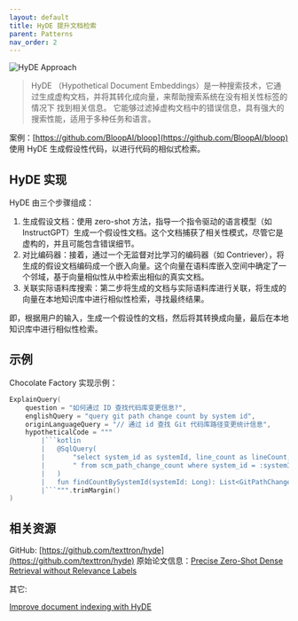 ```yaml
---
layout: default
title: HyDE 提升文档检索
parent: Patterns
nav_order: 2
---
```


![HyDE Approach](https://github.com/texttron/hyde/raw/main/approach.png)

> HyDE （Hypothetical Document Embeddings）是一种搜索技术，它通过生成虚构文档，并将其转化成向量，来帮助搜索系统在没有相关性标签的情况下
> 找到相关信息。 它能够过滤掉虚构文档中的错误信息，具有强大的搜索性能，适用于多种任务和语言。

案例：[https://github.com/BloopAI/bloop](https://github.com/BloopAI/bloop) 使用 HyDE 生成假设性代码，以进行代码的相似式检索。

## HyDE 实现

HyDE 由三个步骤组成：

1. 生成假设文档：使用 zero-shot 方法，指导一个指令驱动的语言模型（如 InstructGPT）生成一个假设性文档。这个文档捕获了相关性模式，尽管它是虚构的，并且可能包含错误细节。
2. 对比编码器：接着，通过一个无监督对比学习的编码器（如 Contriever），将生成的假设文档编码成一个嵌入向量。这个向量在语料库嵌入空间中确定了一个邻域，基于向量相似性从中检索出相似的真实文档。
3. 关联实际语料库搜索：第二步将生成的文档与实际语料库进行关联，将生成的向量在本地知识库中进行相似性检索，寻找最终结果。

即，根据用户的输入，生成一个假设性的文档，然后将其转换成向量，最后在本地知识库中进行相似性检索。

## 示例

Chocolate Factory 实现示例：

```kotlin
ExplainQuery(
    question = "如何通过 ID 查找代码库变更信息?",
    englishQuery = "query git path change count by system id",
    originLanguageQuery = "// 通过 id 查找 Git 代码库路径变更统计信息",
    hypotheticalCode = """
        |```kotlin
        |   @SqlQuery(
        |       "select system_id as systemId, line_count as lineCount, path, changes" +
        |       " from scm_path_change_count where system_id = :systemId"
        |   )
        |   fun findCountBySystemId(systemId: Long): List<GitPathChangeCount>
        |```""".trimMargin()
)
```

## 相关资源


GitHub: [https://github.com/texttron/hyde](https://github.com/texttron/hyde)
原始论文信息：[Precise Zero-Shot Dense Retrieval without Relevance Labels](https://arxiv.org/abs/2212.10496)

其它:

[Improve document indexing with HyDE](https://python.langchain.com/docs/use_cases/question_answering/how_to/hyde)